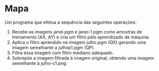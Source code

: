 # Mapa
Um programa que efetua a sequência das
seguintes operações:
1) Recebe as imagens janei.pgm e janei-1.pgm como amostras de treinamento (AX, AY) e cria um
filtro pelo aprendizado de máquina.
2) Aplica o filtro aprendido na imagem julho.pgm (QX) gerando uma imagem semelhante a julhop1.pgm (QP).
3) Filtra essa imagem com filtro mediano adequado.
4) Sobrepõe a imagem filtrada à imagem original, obtendo uma imagem semelhante à julho-c1.png. 
